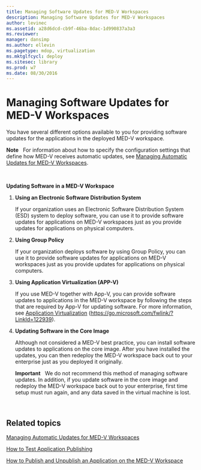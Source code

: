 ```yaml
---
title: Managing Software Updates for MED-V Workspaces
description: Managing Software Updates for MED-V Workspaces
author: levinec
ms.assetid: a28d6dcd-cb9f-46ba-8dac-1d990837a3a3
ms.reviewer: 
manager: dansimp
ms.author: ellevin
ms.pagetype: mdop, virtualization
ms.mktglfcycl: deploy
ms.sitesec: library
ms.prod: w7
ms.date: 08/30/2016
---
```



# Managing Software Updates for MED-V Workspaces


You have several different options available to you for providing software updates for the applications in the deployed MED-V workspace.

**Note**  
For information about how to specify the configuration settings that define how MED-V receives automatic updates, see [Managing Automatic Updates for MED-V Workspaces](managing-automatic-updates-for-med-v-workspaces.md).

 

**Updating Software in a MED-V Workspace**

1.  **Using an Electronic Software Distribution System**

    If your organization uses an Electronic Software Distribution System (ESD) system to deploy software, you can use it to provide software updates for applications on MED-V workspaces just as you provide updates for applications on physical computers.

2.  **Using Group Policy**

    If your organization deploys software by using Group Policy, you can use it to provide software updates for applications on MED-V workspaces just as you provide updates for applications on physical computers.

3.  **Using Application Virtualization (APP-V)**

    If you use MED-V together with App-V, you can provide software updates to applications in the MED-V workspace by following the steps that are required by App-V for updating software. For more information, see [Application Virtualization](https://go.microsoft.com/fwlink/?LinkId=122939) (https://go.microsoft.com/fwlink/?LinkId=122939).

4.  **Updating Software in the Core Image**

    Although not considered a MED-V best practice, you can install software updates to applications on the core image. After you have installed the updates, you can then redeploy the MED-V workspace back out to your enterprise just as you deployed it originally.

    **Important**  
    We do not recommend this method of managing software updates. In addition, if you update software in the core image and redeploy the MED-V workspace back out to your enterprise, first time setup must run again, and any data saved in the virtual machine is lost.

     

## Related topics


[Managing Automatic Updates for MED-V Workspaces](managing-automatic-updates-for-med-v-workspaces.md)

[How to Test Application Publishing](how-to-test-application-publishing.md)

[How to Publish and Unpublish an Application on the MED-V Workspace](how-to-publish-and-unpublish-an-application-on-the-med-v-workspace.md)

 

 






